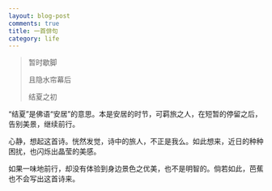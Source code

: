 ```yaml
---
layout: blog-post
comments: true
title: 一首俳句
category: life
---
```


> 暂时歇脚
>
> 且隐水帘幕后
>
> 结夏之初

“结夏”是佛语“安居”的意思。本是安居的时节，可羁旅之人，在短暂的停留之后，告别美景，继续前行。

心静，想起这首诗。恍然发觉，诗中的旅人，不正是我么。如此想来，近日的种种困扰，也闪烁出晶莹的美感。

如果一味地前行，却没有体验到身边景色之优美，也不是明智的。倘若如此，芭蕉也不会写出这首诗来。
